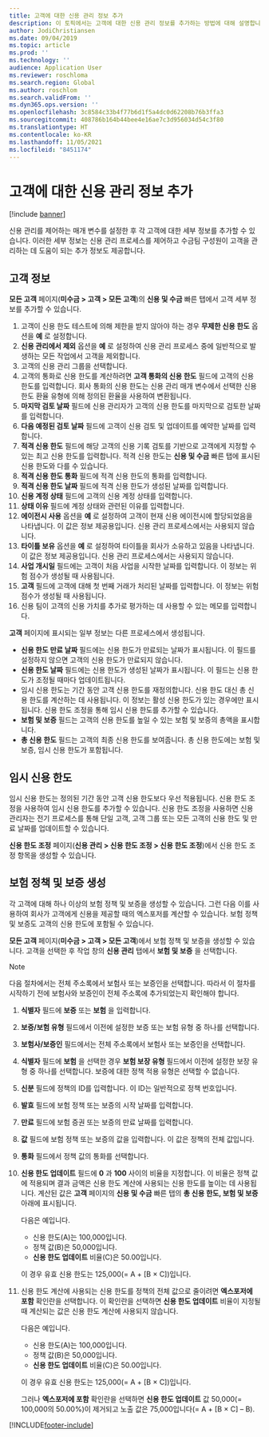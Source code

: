 ```yaml
---
title: 고객에 대한 신용 관리 정보 추가
description: 이 토픽에서는 고객에 대한 신용 관리 정보를 추가하는 방법에 대해 설명합니다.
author: JodiChristiansen
ms.date: 09/04/2019
ms.topic: article
ms.prod: ''
ms.technology: ''
audience: Application User
ms.reviewer: roschloma
ms.search.region: Global
ms.author: roschlom
ms.search.validFrom: ''
ms.dyn365.ops.version: ''
ms.openlocfilehash: 3c8584c33b4f77b6d1f5a4dc0d62208b76b3ffa3
ms.sourcegitcommit: 408786b164b44bee4e16ae7c3d956034d54c3f80
ms.translationtype: HT
ms.contentlocale: ko-KR
ms.lasthandoff: 11/05/2021
ms.locfileid: "8451174"
---
```

# <a name="add-credit-management-information-for-customers"></a>고객에 대한 신용 관리 정보 추가

[!include [banner](../includes/banner.md)]

신용 관리를 제어하는 매개 변수를 설정한 후 각 고객에 대한 세부 정보를 추가할 수 있습니다. 이러한 세부 정보는 신용 관리 프로세스를 제어하고 수금팀 구성원이 고객을 관리하는 데 도움이 되는 추가 정보도 제공합니다.

## <a name="customer-information"></a>고객 정보

**모든 고객** 페이지(**미수금 \> 고객 \> 모든 고객**)의 **신용 및 수금** 빠른 탭에서 고객 세부 정보를 추가할 수 있습니다.

1. 고객이 신용 한도 테스트에 의해 제한을 받지 않아야 하는 경우 **무제한 신용 한도** 옵션을 **예** 로 설정합니다.
2. **신용 관리에서 제외** 옵션을 **예** 로 설정하여 신용 관리 프로세스 중에 일반적으로 발생하는 모든 작업에서 고객을 제외합니다.
3. 고객의 신용 관리 그룹을 선택합니다.
4. 고객의 통화로 신용 한도를 계산하려면 **고객 통화의 신용 한도** 필드에 고객의 신용 한도를 입력합니다. 회사 통화의 신용 한도는 신용 관리 매개 변수에서 선택한 신용 한도 환율 유형에 의해 정의된 환율을 사용하여 변환됩니다.
5. **마지막 검토 날짜** 필드에 신용 관리자가 고객의 신용 한도를 마지막으로 검토한 날짜를 입력합니다.
6. **다음 예정된 검토 날짜** 필드에 고객이 신용 검토 및 업데이트를 예약한 날짜를 입력합니다.
7. **적격 신용 한도** 필드에 해당 고객의 신용 기록 검토를 기반으로 고객에게 지정할 수 있는 최고 신용 한도를 입력합니다. 적격 신용 한도는 **신용 및 수금** 빠른 탭에 표시된 신용 한도와 다를 수 있습니다.
8. **적격 신용 한도 통화** 필드에 적격 신용 한도의 통화를 입력합니다.
9. **적격 신용 한도 날짜** 필드에 적격 신용 한도가 생성된 날짜를 입력합니다.
10. **신용 계정 상태** 필드에 고객의 신용 계정 상태를 입력합니다.
11. **상태 이유** 필드에 계정 상태와 관련된 이유를 입력합니다.
12. **에이전시 사용** 옵션을 **예** 로 설정하여 고객이 현재 신용 에이전시에 할당되었음을 나타냅니다. 이 값은 정보 제공용입니다. 신용 관리 프로세스에서는 사용되지 않습니다.
13. **타이틀 보유** 옵션을 **예** 로 설정하여 타이틀을 회사가 소유하고 있음을 나타냅니다. 이 값은 정보 제공용입니다. 신용 관리 프로세스에서는 사용되지 않습니다.
14. **사업 개시일** 필드에는 고객이 처음 사업을 시작한 날짜를 입력합니다. 이 정보는 위험 점수가 생성될 때 사용됩니다.
15. **고객** 필드에 고객에 대해 첫 번째 거래가 처리된 날짜를 입력합니다. 이 정보는 위험 점수가 생성될 때 사용됩니다.
16. 신용 팀이 고객의 신용 가치를 추가로 평가하는 데 사용할 수 있는 메모를 입력합니다.

**고객** 페이지에 표시되는 일부 정보는 다른 프로세스에서 생성됩니다.

- **신용 한도 만료 날짜** 필드에는 신용 한도가 만료되는 날짜가 표시됩니다. 이 필드를 설정하지 않으면 고객의 신용 한도가 만료되지 않습니다.
- **신용 한도 날짜** 필드에는 신용 한도가 생성된 날짜가 표시됩니다. 이 필드는 신용 한도가 조정될 때마다 업데이트됩니다.
- 임시 신용 한도는 기간 동안 고객 신용 한도를 재정의합니다. 신용 한도 대신 총 신용 한도를 계산하는 데 사용됩니다. 이 정보는 활성 신용 한도가 있는 경우에만 표시됩니다. 신용 한도 조정을 통해 임시 신용 한도를 추가할 수 있습니다.
- **보험 및 보증** 필드는 고객의 신용 한도를 높일 수 있는 보험 및 보증의 총액을 표시합니다.
- **총 신용 한도** 필드는 고객의 최종 신용 한도를 보여줍니다. 총 신용 한도에는 보험 및 보증, 임시 신용 한도가 포함됩니다.

## <a name="temporary-credit-limits"></a>임시 신용 한도

임시 신용 한도는 정의된 기간 동안 고객 신용 한도보다 우선 적용됩니다. 신용 한도 조정을 사용하여 임시 신용 한도를 추가할 수 있습니다. 신용 한도 조정을 사용하면 신용 관리자는 전기 프로세스를 통해 단일 고객, 고객 그룹 또는 모든 고객의 신용 한도 및 만료 날짜를 업데이트할 수 있습니다.

**신용 한도 조정** 페이지(**신용 관리 \> 신용 한도 조정 \> 신용 한도 조정**)에서 신용 한도 조정 항목을 생성할 수 있습니다.

## <a name="create-insurance-policies-and-guarantees"></a>보험 정책 및 보증 생성

각 고객에 대해 하나 이상의 보험 정책 및 보증을 생성할 수 있습니다. 그런 다음 이를 사용하여 회사가 고객에게 신용을 제공할 때의 엑스포저를 계산할 수 있습니다. 보험 정책 및 보증도 고객의 신용 한도에 포함될 수 있습니다.

**모든 고객** 페이지(**미수금 \> 고객 \> 모든 고객**)에서 보험 정책 및 보증을 생성할 수 있습니다. 고객을 선택한 후 작업 창의 **신용 관리** 탭에서 **보험 및 보증** 을 선택합니다.

> [!NOTE]
> 다음 절차에서는 전체 주소록에서 보험사 또는 보증인을 선택합니다. 따라서 이 절차를 시작하기 전에 보험사와 보증인이 전체 주소록에 추가되었는지 확인해야 합니다.

1. **식별자** 필드에 **보증** 또는 **보험** 을 입력합니다.
2. **보증/보험 유형** 필드에서 이전에 설정한 보증 또는 보험 유형 중 하나를 선택합니다.
3. **보험사/보증인** 필드에서는 전체 주소록에서 보험사 또는 보증인을 선택합니다. 
4. **식별자** 필드에 **보험** 을 선택한 경우 **보험 보장 유형** 필드에서 이전에 설정한 보장 유형 중 하나를 선택합니다. 보증에 대한 정책 적용 유형은 선택할 수 없습니다.
5. **신분** 필드에 정책의 ID를 입력합니다. 이 ID는 일반적으로 정책 번호입니다.
6. **발효** 필드에 보험 정책 또는 보증의 시작 날짜를 입력합니다.
7. **만료** 필드에 보험 증권 또는 보증의 만료 날짜를 입력합니다.
8. **값** 필드에 보험 정책 또는 보증의 값을 입력합니다. 이 값은 정책의 전체 값입니다.
9. **통화** 필드에서 정책 값의 통화를 선택합니다. 
10. **신용 한도 업데이트** 필드에 **0** 과 **100** 사이의 비율을 지정합니다. 이 비율은 정책 값에 적용되며 결과 금액은 신용 한도 계산에 사용되는 신용 한도를 높이는 데 사용됩니다. 계산된 값은 **고객** 페이지의 **신용 및 수금** 빠른 탭의 **총 신용 한도, 보험 및 보증** 아래에 표시됩니다.

    다음은 예입니다.

    - 신용 한도(A)는 100,000입니다.
    - 정책 값(B)은 50,000입니다.
    - **신용 한도 업데이트** 비율(C)은 50.00입니다.
    
    이 경우 유효 신용 한도는 125,000(= A + \[B × C\])입니다.

11. 신용 한도 계산에 사용되는 신용 한도를 정책의 전체 값으로 줄이려면 **엑스포저에 포함** 확인란을 선택합니다. 이 확인란을 선택하면 **신용 한도 업데이트** 비율이 지정될 때 계산되는 값은 신용 한도 계산에 사용되지 않습니다.

    다음은 예입니다.

    - 신용 한도(A)는 100,000입니다.
    - 정책 값(B)은 50,000입니다.
    - **신용 한도 업데이트** 비율(C)은 50.00입니다.

    이 경우 유효 신용 한도는 125,000(= A + \[B × C\])입니다.
    
    그러나 **엑스포저에 포함** 확인란을 선택하면 **신용 한도 업데이트** 값 50,000(= 100,000의 50.00%)이 제거되고 노출 값은 75,000입니다(= A + \[B × C\] – B).


[!INCLUDE[footer-include](../../includes/footer-banner.md)]
